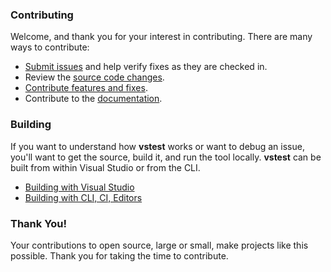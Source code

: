 ### Contributing
Welcome, and thank you for your interest in contributing. There are many ways to contribute:
- [Submit issues](https://github.com/Microsoft/vstest/issues) and help verify fixes as they are checked in.
- Review the [source code changes](https://github.com/Microsoft/vstest/pulls).
- [Contribute features and fixes](https://github.com/Microsoft/vstest-docs/blob/master/docs/contribute.md).
- Contribute to the [documentation](https://github.com/Microsoft/vstest-docs).

### Building
If you want to understand how **vstest** works or want to debug an issue, you'll want to get the source, build it, and run the tool locally. **vstest** can be built from within Visual Studio or from the CLI.
- [Building with Visual Studio](https://github.com/Microsoft/vstest-docs/blob/master/docs/contribute.md#building-with-visual-studio)
- [Building with CLI, CI, Editors](https://github.com/Microsoft/vstest-docs/blob/master/docs/contribute.md#building-with-cli-ci-editors)

### Thank You!
Your contributions to open source, large or small, make projects like this possible. Thank you for taking the time to contribute.
